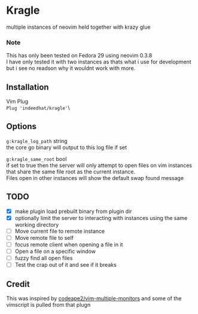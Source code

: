 # Kragle
multiple instances of neovim held together with krazy glue

### Note
This has only been tested on Fedora 29 using neovim 0.3.8\
I have only tested it with two instances as thats what i use for development but i see no readson why
it wouldnt work with more.

## Installation
Vim Plug\
`Plug 'indeedhat/kragle'`\

## Options
`g:kragle_log_path` string\
the core go binary will output to this log file if set

`g:kragle_same_root` bool\
if set to true then the server will only attempt to open files on vim instances that share the same file root
as the current instance.\
Files open in other instances will show the default swap found message

## TODO
- [x] make plugin load prebuilt binary from plugin dir
- [x] optionally limit the server to interacting with instances using the same working directory
- [ ] Move current file to remote instance
- [ ] Move remote file to self
- [ ] focus remote client when opening a file in it
- [ ] Open a file on a specific window
- [ ] fuzzy find all open files
- [ ] Test the crap out of it and see if it breaks

## Credit
This was inspired by [codeape2/vim-multiple-monitors](https://github.com/codeape2/vim-multiple-monitors) and some
of the vimscript is pulled from that plugn
